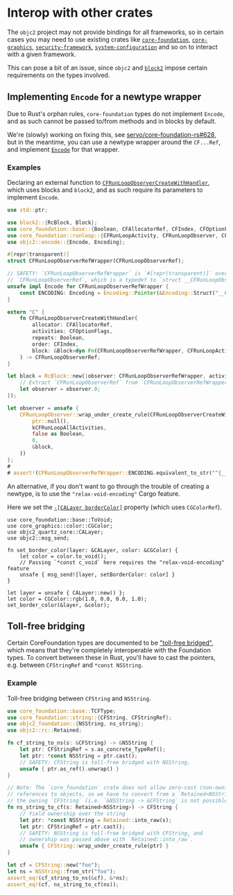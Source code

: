 # Interop with other crates

The `objc2` project may not provide bindings for all frameworks, so in certain cases you may need to use existing crates like [`core-foundation`], [`core-graphics`], [`security-framework`], [`system-configuration`] and so on to interact with a given framework.

This can pose a bit of an issue, since `objc2` and [`block2`] impose certain requirements on the types involved.

[`core-foundation`]: https://crates.io/crates/core-foundation
[`core-graphics`]: https://crates.io/crates/core-graphics
[`security-framework`]: https://crates.io/crates/security-framework
[`system-configuration`]: https://crates.io/crates/system-configuration
[`block2`]: https://docs.rs/block2/latest/block2/


## Implementing `Encode` for a newtype wrapper

Due to Rust's orphan rules, `core-foundation` types do not implement `Encode`, and as such cannot be passed to/from methods and in blocks by default.

We're (slowly) working on fixing this, see [servo/core-foundation-rs#628], but in the meantime, you can use a newtype wrapper around the `CF...Ref`, and implement [`Encode`] for that wrapper.

[servo/core-foundation-rs#628]: https://github.com/servo/core-foundation-rs/pull/628
[`Encode`]: crate::encode::Encode


### Examples

Declaring an external function to [`CFRunLoopObserverCreateWithHandler`](https://developer.apple.com/documentation/corefoundation/1542816-cfrunloopobservercreatewithhandl?language=objc), which uses blocks and `block2`, and as such require its parameters to implement `Encode`.

```rust
use std::ptr;

use block2::{RcBlock, Block};
use core_foundation::base::{Boolean, CFAllocatorRef, CFIndex, CFOptionFlags, TCFType};
use core_foundation::runloop::{CFRunLoopActivity, CFRunLoopObserver, CFRunLoopObserverRef, kCFRunLoopAllActivities};
use objc2::encode::{Encode, Encoding};

#[repr(transparent)]
struct CFRunLoopObserverRefWrapper(CFRunLoopObserverRef);

// SAFETY: `CFRunLoopObserverRefWrapper` is `#[repr(transparent)]` over
// `CFRunLoopObserverRef`, which is a typedef to `struct __CFRunLoopObserver *`.
unsafe impl Encode for CFRunLoopObserverRefWrapper {
    const ENCODING: Encoding = Encoding::Pointer(&Encoding::Struct("__CFRunLoopObserver", &[]));
}

extern "C" {
    fn CFRunLoopObserverCreateWithHandler(
        allocator: CFAllocatorRef,
        activities: CFOptionFlags,
        repeats: Boolean,
        order: CFIndex,
        block: &Block<dyn Fn(CFRunLoopObserverRefWrapper, CFRunLoopActivity)>
    ) -> CFRunLoopObserverRef;
}

let block = RcBlock::new(|observer: CFRunLoopObserverRefWrapper, activity| {
    // Extract `CFRunLoopObserverRef` from `CFRunLoopObserverRefWrapper`
    let observer = observer.0;
});

let observer = unsafe {
    CFRunLoopObserver::wrap_under_create_rule(CFRunLoopObserverCreateWithHandler(
        ptr::null(),
        kCFRunLoopAllActivities,
        false as Boolean,
        0,
        &block,
    ))
};
#
# assert!(CFRunLoopObserverRefWrapper::ENCODING.equivalent_to_str("^{__CFRunLoopObserver=}"));
```

An alternative, if you don't want to go through the trouble of creating a newtype, is to use the `"relax-void-encoding"` Cargo feature.

Here we set the [`-[CALayer borderColor]`](https://developer.apple.com/documentation/quartzcore/calayer/1410903-bordercolor?language=objc) property (which uses `CGColorRef`).

```rust, ignore
use core_foundation::base::ToVoid;
use core_graphics::color::CGColor;
use objc2_quartz_core::CALayer;
use objc2::msg_send;

fn set_border_color(layer: &CALayer, color: &CGColor) {
    let color = color.to_void();
    // Passing `*const c_void` here requires the "relax-void-encoding" feature
    unsafe { msg_send![layer, setBorderColor: color] }
}

let layer = unsafe { CALayer::new() };
let color = CGColor::rgb(1.0, 0.0, 0.0, 1.0);
set_border_color(&layer, &color);
```


## Toll-free bridging

Certain CoreFoundation types are documented to be ["toll-free bridged"], which means that they're completely interoperable with the Foundation types. To convert between these in Rust, you'll have to cast the pointers, e.g. between `CFStringRef` and `*const NSString`.

["toll-free bridged"]: https://developer.apple.com/library/archive/documentation/CoreFoundation/Conceptual/CFDesignConcepts/Articles/tollFreeBridgedTypes.html


### Example

Toll-free bridging between `CFString` and `NSString`.

```rust
use core_foundation::base::TCFType;
use core_foundation::string::{CFString, CFStringRef};
use objc2_foundation::{NSString, ns_string};
use objc2::rc::Retained;

fn cf_string_to_ns(s: &CFString) -> &NSString {
    let ptr: CFStringRef = s.as_concrete_TypeRef();
    let ptr: *const NSString = ptr.cast();
    // SAFETY: CFString is toll-free bridged with NSString.
    unsafe { ptr.as_ref().unwrap() }
}

// Note: The `core_foundation` crate does not allow zero-cost (non-owning)
// references to objects, so we have to convert from a `Retained<NSString>` to
// the owning `CFString` (i.e. `&NSString -> &CFString` is not possible).
fn ns_string_to_cf(s: Retained<NSString>) -> CFString {
    // Yield ownership over the string
    let ptr: *const NSString = Retained::into_raw(s);
    let ptr: CFStringRef = ptr.cast();
    // SAFETY: NSString is toll-free bridged with CFString, and
    // ownership was passed above with `Retained::into_raw`.
    unsafe { CFString::wrap_under_create_rule(ptr) }
}

let cf = CFString::new("foo");
let ns = NSString::from_str("foo");
assert_eq!(cf_string_to_ns(&cf), &*ns);
assert_eq!(cf, ns_string_to_cf(ns));
```

